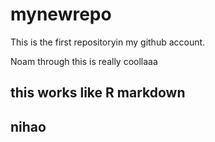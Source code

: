 # mynewrepo
This is the first repositoryin my github account.

Noam through this is really coollaaa
## this works like R markdown

## nihao